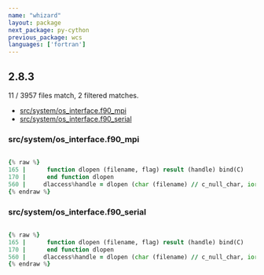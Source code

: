 ```yaml
---
name: "whizard"
layout: package
next_package: py-cython
previous_package: wcs
languages: ['fortran']
---
```

## 2.8.3
11 / 3957 files match, 2 filtered matches.

 - [src/system/os_interface.f90_mpi](#srcsystemos_interfacef90_mpi)
 - [src/system/os_interface.f90_serial](#srcsystemos_interfacef90_serial)

### src/system/os_interface.f90_mpi

```fortran

{% raw %}
165 |      function dlopen (filename, flag) result (handle) bind(C)
170 |      end function dlopen
560 |     dlaccess%handle = dlopen (char (filename) // c_null_char, ior ( &
{% endraw %}

```
### src/system/os_interface.f90_serial

```fortran

{% raw %}
165 |      function dlopen (filename, flag) result (handle) bind(C)
170 |      end function dlopen
560 |     dlaccess%handle = dlopen (char (filename) // c_null_char, ior ( &
{% endraw %}

```